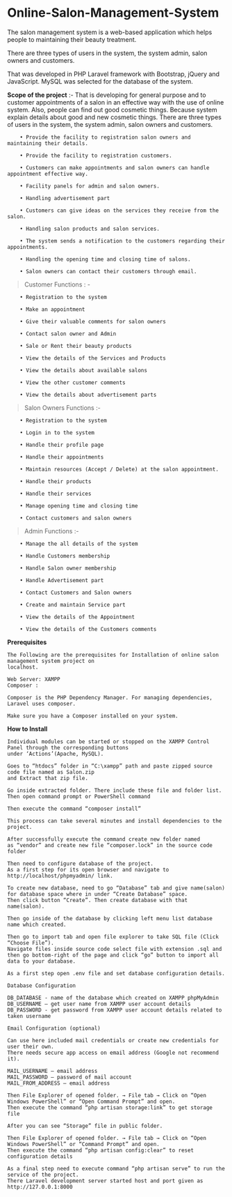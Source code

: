 # Online-Salon-Management-System
The salon management system is a web-based application which helps people to maintaining their beauty treatment. 


There are three types of users in the system, the system admin, salon owners and customers. 


That was developed in PHP Laravel framework with Bootstrap, jQuery and JavaScript. MySQL was selected for the database of the system.


**Scope of the project** :- That is developing for general purpose and to customer appointments of a salon in an effective way with the use of online system. Also, people can find out good cosmetic things. Because system explain details about good and new cosmetic things. There are three types of users in the system, the system admin, salon owners and customers.


		• Provide the facility to registration salon owners and maintaining their details.

		• Provide the facility to registration customers.

		• Customers can make appointments and salon owners can handle appointment effective way.

		• Facility panels for admin and salon owners.

		• Handling advertisement part

		• Customers can give ideas on the services they receive from the salon.

		• Handling salon products and salon services.

		• The system sends a notification to the customers regarding their appointments.

		• Handling the opening time and closing time of salons.

		• Salon owners can contact their customers through email.





>Customer Functions : -


		• Registration to the system

		• Make an appointment

		• Give their valuable comments for salon owners

		• Contact salon owner and Admin

		• Sale or Rent their beauty products

		• View the details of the Services and Products

		• View the details about available salons

		• View the other customer comments

		• View the details about advertisement parts 





>Salon Owners Functions :- 



		• Registration to the system

		• Login in to the system

		• Handle their profile page

		• Handle their appointments

		• Maintain resources (Accept / Delete) at the salon appointment.

		• Handle their products

		• Handle their services

		• Manage opening time and closing time

		• Contact customers and salon owners




>Admin Functions :- 


		• Manage the all details of the system

		• Handle Customers membership

		• Handle Salon owner membership

		• Handle Advertisement part

		• Contact Customers and Salon owners

		• Create and maintain Service part

		• View the details of the Appointment

		• View the details of the Customers comments
		
		

**Prerequisites**

	The Following are the prerequisites for Installation of online salon management system project on
	localhost.

	Web Server: XAMPP
	Composer : 

	Composer is the PHP Dependency Manager. For managing dependencies, Laravel uses composer.

	Make sure you have a Composer installed on your system.
		

**How to Install**

	Individual modules can be started or stopped on the XAMPP Control Panel through the corresponding buttons 
	under ‘Actions’(Apache, MySQL).

	Goes to “htdocs” folder in “C:\xampp” path and paste zipped source code file named as Salon.zip 
	and Extract that zip file.

	Go inside extracted folder. There include these file and folder list. 
	Then open command prompt or PowerShell command

	Then execute the command “composer install” 

	This process can take several minutes and install dependencies to the project.

	After successfully execute the command create new folder named 
	as “vendor” and create new file “composer.lock” in the source code folder

	Then need to configure database of the project. 
	As a first step for its open browser and navigate to http://localhost/phpmyadmin/ link.

	To create new database, need to go “Database” tab and give name(salon) 
	for database space where in under “Create Database” space. 
	Then click button “Create”. Then create database with that name(salon).

	Then go inside of the database by clicking left menu list database name which created.

	Then go to import tab and open file explorer to take SQL file (Click “Choose File”).
	Navigate files inside source code select file with extension .sql and 
	then go bottom-right of the page and click “go” button to import all data to your database.

	As a first step open .env file and set database configuration details. 

	Database Configuration

	DB_DATABASE - name of the database which created on XAMPP phpMyAdmin
	DB_USERNAME – get user name from XAMPP user account details
	DB_PASSWORD - get password from XAMPP user account details related to taken username

	Email Configuration (optional)

	Can use here included mail credentials or create new credentials for user their own.
	There needs secure app access on email address (Google not recommend it).

	MAIL_USERNAME – email address
	MAIL_PASSWORD – password of mail account
	MAIL_FROM_ADDRESS – email address

	Then File Explorer of opened folder. → File tab → Click on “Open Windows PowerShell” or “Open Command Prompt” and open.
	Then execute the command “php artisan storage:link” to get storage file

	After you can see “Storage” file in public folder.

	Then File Explorer of opened folder. → File tab → Click on “Open Windows PowerShell” or “Command Prompt” and open.
	Then execute the command “php artisan config:clear” to reset configuration details

	As a final step need to execute command “php artisan serve” to run the service of the project.
	There Laravel development server started host and port given as http://127.0.0.1:8000




